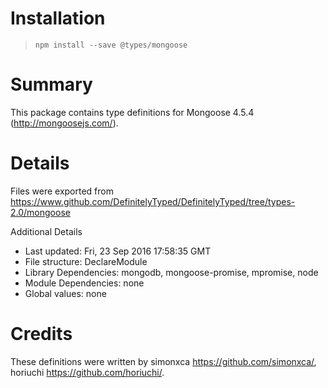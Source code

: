 # Installation
> `npm install --save @types/mongoose`

# Summary
This package contains type definitions for Mongoose 4.5.4 (http://mongoosejs.com/).

# Details
Files were exported from https://www.github.com/DefinitelyTyped/DefinitelyTyped/tree/types-2.0/mongoose

Additional Details
 * Last updated: Fri, 23 Sep 2016 17:58:35 GMT
 * File structure: DeclareModule
 * Library Dependencies: mongodb, mongoose-promise, mpromise, node
 * Module Dependencies: none
 * Global values: none

# Credits
These definitions were written by simonxca <https://github.com/simonxca/>, horiuchi <https://github.com/horiuchi/>.
